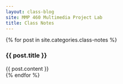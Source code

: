 ```yaml
---
layout: class-blog
site: MMP 460 Multimedia Project Lab
title: Class Notes
---
```



{% for post in site.categories.class-notes %}
 <h3>{{ post.title }}</h3>
 <div>{{ post.content }}</div>
{% endfor %}


